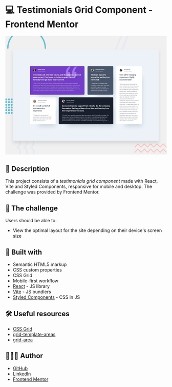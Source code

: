 # 💻 Testimonials Grid Component - Frontend Mentor

![Design preview](./design/desktop-preview.jpg)

## 📖 Description

This project consists of a *testimonials grid component* made with React, Vite and Styled Components, responsive for mobile and desktop. The challenge was provided by Frontend Mentor.

## 🎯 The challenge

Users should be able to:

- View the optimal layout for the site depending on their device's screen size

## 🧱 Built with

- Semantic HTML5 markup
- CSS custom properties
- CSS Grid
- Mobile-first workflow
- [React](https://reactjs.org/) - JS library
- [Vite](https://vitejs.dev/) - JS bundlers
- [Styled Components](https://styled-components.com/) - CSS in JS

## 🛠️ Useful resources

- [CSS Grid](https://www.w3schools.com/css/css_grid.asp)
- [grid-template-areas](https://developer.mozilla.org/en-US/docs/Web/CSS/grid-template-areas)
- [grid-area](https://developer.mozilla.org/en-US/docs/Web/CSS/grid-area)

## 🧑🏻‍💻 Author

- [GitHub](https://github.com/GracilianoOG)
- [LinkedIn](https://www.linkedin.com/in/gabrielgmbarros)
- [Frontend Mentor](https://www.frontendmentor.io/profile/GracilianoOG)